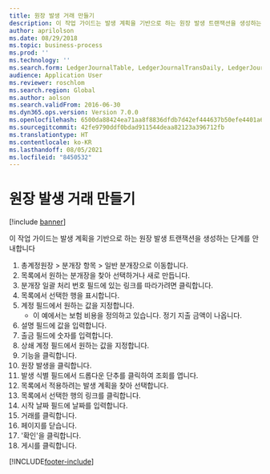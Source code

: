 ```yaml
---
title: 원장 발생 거래 만들기
description: 이 작업 가이드는 발생 계획을 기반으로 하는 원장 발생 트랜잭션을 생성하는 단계를 안내합니다.
author: aprilolson
ms.date: 08/29/2018
ms.topic: business-process
ms.prod: ''
ms.technology: ''
ms.search.form: LedgerJournalTable, LedgerJournalTransDaily, LedgerJournalTransAccrual, LedgerJournalTransAccrualTrans
audience: Application User
ms.reviewer: roschlom
ms.search.region: Global
ms.author: aolson
ms.search.validFrom: 2016-06-30
ms.dyn365.ops.version: Version 7.0.0
ms.openlocfilehash: 6500da88424ea71aa8f8836dfdb7d42ef444637b50efe4401a6f76a876e3e0cf
ms.sourcegitcommit: 42fe9790ddf0bdad911544deaa82123a396712fb
ms.translationtype: HT
ms.contentlocale: ko-KR
ms.lasthandoff: 08/05/2021
ms.locfileid: "8450532"
---
```

# <a name="create-ledger-accrual-transactions"></a>원장 발생 거래 만들기

[!include [banner](../../includes/banner.md)]

이 작업 가이드는 발생 계획을 기반으로 하는 원장 발생 트랜잭션을 생성하는 단계를 안내합니다

1. 총계정원장 > 분개장 항목 > 일반 분개장으로 이동합니다.
2. 목록에서 원하는 분개장을 찾아 선택하거나 새로 만듭니다.
3. 분개장 일괄 처리 번호 필드에 있는 링크를 따라가려면 클릭합니다.
4. 목록에서 선택한 행을 표시합니다.
5. 계정 필드에서 원하는 값을 지정합니다.
    * 이 예에서는 보험 비용을 정의하고 있습니다. 정기 지출 금액이 나옵니다.  
6. 설명 필드에 값을 입력합니다.
7. 출금 필드에 숫자를 입력합니다.
8. 상쇄 계정 필드에서 원하는 값을 지정합니다.
9. 기능을 클릭합니다.
10. 원장 발생을 클릭합니다.
11. 발생 식별 필드에서 드롭다운 단추를 클릭하여 조회를 엽니다.
12. 목록에서 적용하려는 발생 계획을 찾아 선택합니다.
13. 목록에서 선택한 행의 링크를 클릭합니다.
14. 시작 날짜 필드에 날짜를 입력합니다.
15. 거래를 클릭합니다.
16. 페이지를 닫습니다.
17. '확인'을 클릭합니다.
18. 게시를 클릭합니다.



[!INCLUDE[footer-include](../../../includes/footer-banner.md)]